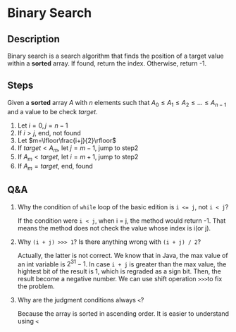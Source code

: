 # Binary Search

## Description

Binary search is a search algorithm that finds the position of a target value within a **sorted** array.
If found, return the index. Otherwise, return -1.

## Steps

Given a **sorted** array $A$ with $n$ elements such that       $A_0 \le A_1 \le A_2 \le ... \le A_{n-1}$ and a value to be check $target$.

1. Let $i=0, j=n-1$
2. If $i>j$, end, not found
3. Let $m=\lfloor\frac{i+j}{2}\rfloor$
4. If $target \lt A_m$, let $j=m-1$, jump to step2
5. If $A_m \lt target$, let $i=m+1$, jump to step2
6. If $A_m=target$, end, found

## Q&A

1. Why the condition of `while` loop of the basic edition is `i <= j`, not `i < j`?
   
   If the condition were `i < j`, when i = j, the method would return -1. That means the method does not check the value whose index is i(or j).
2. Why `(i + j) >>> 1`? Is there anything wrong with `(i + j) / 2`?
   
   Actually, the latter is not correct. We know that in Java, the max value of an int variable is $2^{31}-1$. In case `i + j` is greater than the max value, the hightest bit of the result is 1, which is regraded as a sign bit. Then, the result become a negative number. We can use shift operation `>>>`to fix the problem.
3. Why are the judgment conditions always `<`?
   
   Because the array is sorted in ascending order. It is easier to understand using `<`

